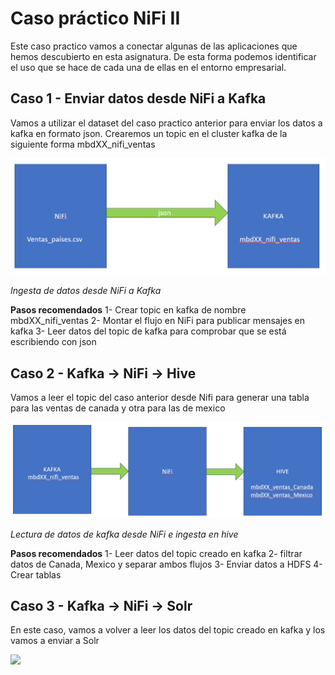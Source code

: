 # Caso práctico NiFi II

Este caso practico vamos a conectar algunas de las aplicaciones que hemos descubierto en esta asignatura.
De esta forma podemos identificar el uso que se hace de cada una de ellas en el entorno empresarial.

## Caso 1 - Enviar datos desde NiFi a Kafka

Vamos a utilizar el dataset del caso practico anterior para enviar los datos a kafka en formato json.
Crearemos un topic en el cluster kafka de la siguiente forma mbdXX_nifi_ventas

   ![](images/nifi-kafka.png)
   
   _Ingesta de datos desde NiFi a Kafka_
   
**Pasos recomendados**
1- Crear topic en kafka de nombre mbdXX_nifi_ventas
2- Montar el flujo en NiFi para publicar mensajes en kafka
3- Leer datos del topic de kafka para comprobar que se está escribiendo con json
   

## Caso 2 - Kafka -> NiFi -> Hive

Vamos a leer el topic del caso anterior desde Nifi para generar una tabla para las ventas de canada y otra para las de mexico

![](images/kafka-nifi-hive.png)

_Lectura de datos de kafka desde NiFi e ingesta en hive_

**Pasos recomendados**
1- Leer datos del topic creado en kafka
2- filtrar datos de Canada, Mexico y separar ambos flujos
3- Enviar datos a HDFS
4- Crear tablas


## Caso 3 - Kafka -> NiFi -> Solr

En este caso, vamos a volver a leer los datos del topic creado en kafka y los vamos a enviar a Solr

![](images/kafka-nifi-solr.png)